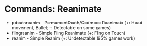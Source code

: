 # Commands: Reanimate
  - pdeathreanim - PermamentDeath/Godmode Reanimate (+: Head movement, Bullet; -: Detectable on some games)
  - flingreanim - Simple Fling Reanimate (+: Fling on Touch)
  - reanim - Simple Reanim (+: Undetectable (95% games work)

